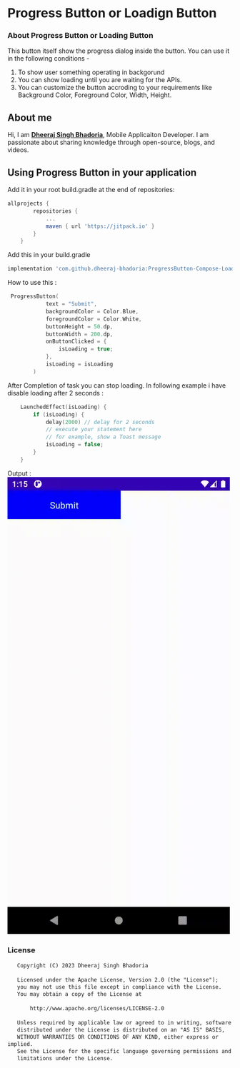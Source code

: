 
# Progress Button or Loadign Button

### About Progress Button or Loading Button 

This button itself show the progress dialog inside the button. You can use it in the following conditions - 
1. To show user something operating in backgorund
2. You can show loading until you are waiting for the APIs.
3. You can customize the button accroding to your requirements like Background Color, Foreground Color, Width, Height.

## About me

Hi, I am [**Dheeraj Singh Bhadoria**](https://dheeruapps.in), Mobile Applicaiton Developer. I am passionate about sharing knowledge through open-source, blogs, and videos.

## Using Progress Button in your application

Add it in your root build.gradle at the end of repositories:

```groovy
allprojects {
		repositories {
			...
			maven { url 'https://jitpack.io' }
		}
	}
```

Add this in your build.gradle
```groovy
implementation 'com.github.dheeraj-bhadoria:ProgressButton-Compose-Loading-Button-Library:0.0.1'
```

How to use this  :
```kotlin
 ProgressButton(
            text = "Submit",
            backgroundColor = Color.Blue,
            foregroundColor = Color.White,
            buttonHeight = 50.dp,
            buttonWidth = 200.dp,
            onButtonClicked = {
                isLoading = true;
            },
            isLoading = isLoading
        )
```
After Completion of task you can stop loading. In following example i have disable loading after 2 seconds :
```kotlin
    LaunchedEffect(isLoading) {
        if (isLoading) {
            delay(2000) // delay for 2 seconds
            // execute your statement here
            // for example, show a Toast message
            isLoading = false;
        }
    }
```
Output  :
<img src=https://github.com/dheeraj-bhadoria/ProgressButton-Compose-Loading-Button-Library/blob/main/progressbutton.gif >


### License
```
   Copyright (C) 2023 Dheeraj Singh Bhadoria

   Licensed under the Apache License, Version 2.0 (the "License");
   you may not use this file except in compliance with the License.
   You may obtain a copy of the License at

       http://www.apache.org/licenses/LICENSE-2.0

   Unless required by applicable law or agreed to in writing, software
   distributed under the License is distributed on an "AS IS" BASIS,
   WITHOUT WARRANTIES OR CONDITIONS OF ANY KIND, either express or implied.
   See the License for the specific language governing permissions and
   limitations under the License.
```
